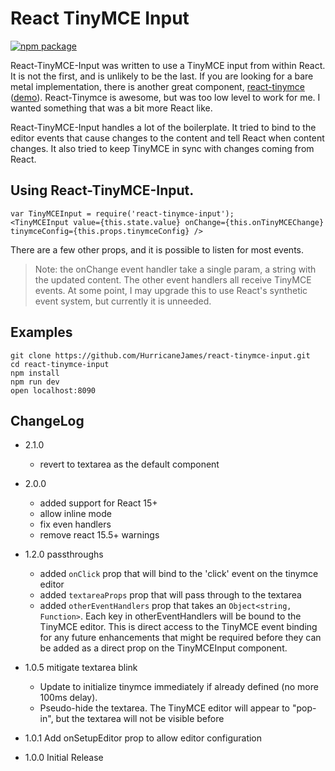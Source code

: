 # React TinyMCE Input

[![npm package](https://img.shields.io/npm/v/react-tinymce-input.svg?style=flat)](https://www.npmjs.org/package/react-tinymce-input)

React-TinyMCE-Input was written to use a TinyMCE input from within React. It is not the first, and is unlikely to be the last. If you are looking for a bare metal implementation, there is another great component, [react-tinymce](https://github.com/mzabriskie/react-tinymce) ([demo](http://mzabriskie.github.io/react-tinymce/basic/)). React-Tinymce is awesome, but was too low level to work for me. I wanted something that was a bit more React like.

React-TinyMCE-Input handles a lot of the boilerplate. It tried to bind to the editor events that cause changes to the content and tell React when content changes. It also tried to keep TinyMCE in sync with changes coming from React.

## Using React-TinyMCE-Input.

    var TinyMCEInput = require('react-tinymce-input');
    <TinyMCEInput value={this.state.value} onChange={this.onTinyMCEChange} tinymceConfig={this.props.tinymceConfig} />

There are a few other props, and it is possible to listen for most events.

>Note: the onChange event handler take a single param, a string with the updated content. The other event handlers all receive TinyMCE events. At some point, I may upgrade this to use React's synthetic event system, but currently it is unneeded.

## Examples

    git clone https://github.com/HurricaneJames/react-tinymce-input.git
    cd react-tinymce-input
    npm install
    npm run dev
    open localhost:8090

## ChangeLog

  - 2.1.0

      - revert to textarea as the default component

  - 2.0.0

      - added support for React 15+
      - allow inline mode
      - fix even handlers
      - remove react 15.5+ warnings

  - 1.2.0 passthroughs

      - added `onClick` prop that will bind to the 'click' event on the tinymce editor
      - added `textareaProps` prop that will pass through to the textarea
      - added `otherEventHandlers` prop that takes an `Object<string, Function>`. Each key in otherEventHandlers will be bound to the TinyMCE editor. This is direct access to the TinyMCE event binding for any future enhancements that might be required before they can be added as a direct prop on the TinyMCEInput component.

  - 1.0.5 mitigate textarea blink

      - Update to initialize tinymce immediately if already defined (no more 100ms delay).
      - Pseudo-hide the textarea. The TinyMCE editor will appear to "pop-in", but the textarea will not be visible before

  - 1.0.1   Add onSetupEditor prop to allow editor configuration

  - 1.0.0   Initial Release